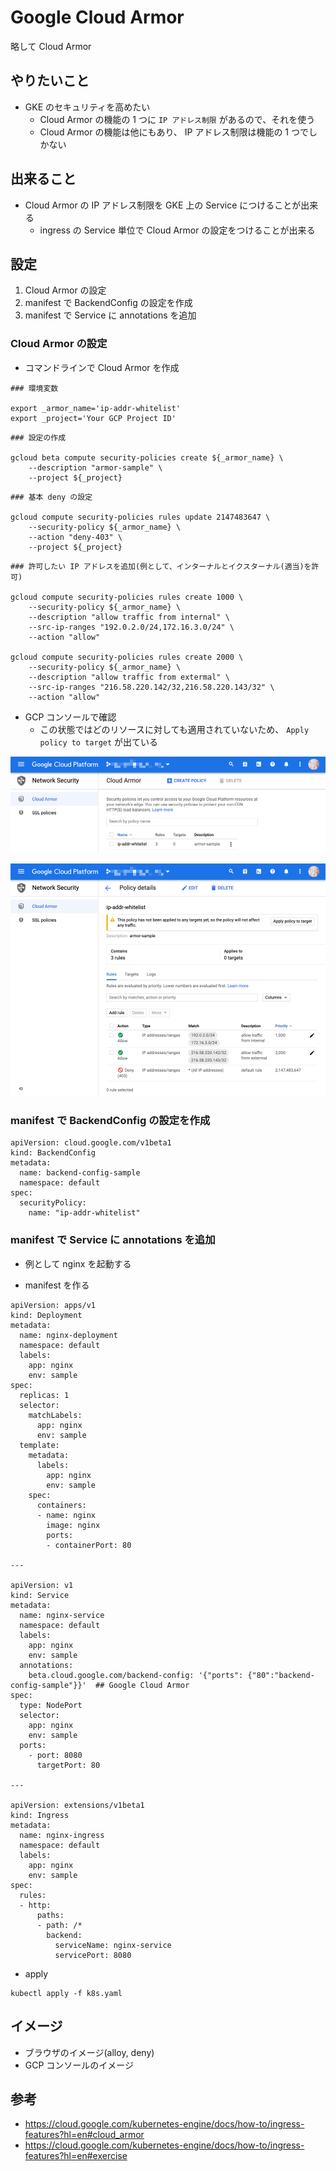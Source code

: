 # Google Cloud Armor

略して Cloud Armor

## やりたいこと

+ GKE のセキュリティを高めたい
  + Cloud Armor の機能の 1 つに `IP アドレス制限` があるので、それを使う
  + Cloud Armor の機能は他にもあり、 IP アドレス制限は機能の 1 つでしかない


## 出来ること

+ Cloud Armor の IP アドレス制限を GKE 上の Service につけることが出来る
  + ingress の Service 単位で Cloud Armor の設定をつけることが出来る

## 設定

1. Cloud Armor の設定
1. manifest で BackendConfig の設定を作成
1. manifest で Service に annotations を追加

### Cloud Armor の設定

+ コマンドラインで Cloud Armor を作成

```
### 環境変数

export _armor_name='ip-addr-whitelist'
export _project='Your GCP Project ID'

```
```
### 設定の作成

gcloud beta compute security-policies create ${_armor_name} \
    --description "armor-sample" \
    --project ${_project}
```
```
### 基本 deny の設定

gcloud compute security-policies rules update 2147483647 \
    --security-policy ${_armor_name} \
    --action "deny-403" \
    --project ${_project}
```
```
### 許可したい IP アドレスを追加(例として、インターナルとイクスターナル(適当)を許可)

gcloud compute security-policies rules create 1000 \
    --security-policy ${_armor_name} \
    --description "allow traffic from internal" \
    --src-ip-ranges "192.0.2.0/24,172.16.3.0/24" \
    --action "allow"

gcloud compute security-policies rules create 2000 \
    --security-policy ${_armor_name} \
    --description "allow traffic from extermal" \
    --src-ip-ranges "216.58.220.142/32,216.58.220.143/32" \
    --action "allow"
```

+ GCP コンソールで確認
  + この状態ではどのリソースに対しても適用されていないため、 `Apply policy to target` が出ている

![](./feature-cloud-armor-01.png)

![](./feature-cloud-armor-02.png)

### manifest で BackendConfig の設定を作成

```
apiVersion: cloud.google.com/v1beta1
kind: BackendConfig
metadata:
  name: backend-config-sample
  namespace: default
spec:
  securityPolicy:
    name: "ip-addr-whitelist"
```

### manifest で Service に annotations を追加

+ 例として nginx を起動する

+ manifest を作る

```
apiVersion: apps/v1
kind: Deployment
metadata:
  name: nginx-deployment
  namespace: default
  labels:
    app: nginx
    env: sample
spec:
  replicas: 1
  selector:
    matchLabels:
      app: nginx
      env: sample
  template:
    metadata:
      labels:
        app: nginx
        env: sample
    spec:
      containers:
      - name: nginx
        image: nginx
        ports:
        - containerPort: 80

---

apiVersion: v1
kind: Service
metadata:
  name: nginx-service
  namespace: default
  labels:
    app: nginx
    env: sample
  annotations:
    beta.cloud.google.com/backend-config: '{"ports": {"80":"backend-config-sample"}}'  ## Google Cloud Armor
spec:
  type: NodePort
  selector:
    app: nginx
    env: sample
  ports:
    - port: 8080
      targetPort: 80

---

apiVersion: extensions/v1beta1
kind: Ingress
metadata:
  name: nginx-ingress
  namespace: default
  labels:
    app: nginx
    env: sample
spec:
  rules:
  - http:
      paths:
      - path: /*
        backend:
          serviceName: nginx-service
          servicePort: 8080

```


+ apply

```
kubectl apply -f k8s.yaml
```

## イメージ

+ ブラウザのイメージ(alloy, deny)
+ GCP コンソールのイメージ




## 参考

+ https://cloud.google.com/kubernetes-engine/docs/how-to/ingress-features?hl=en#cloud_armor
+ https://cloud.google.com/kubernetes-engine/docs/how-to/ingress-features?hl=en#exercise
